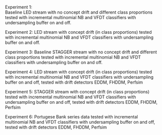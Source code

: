 Experiment 1:  
Baseline LED stream with no concept drift and different class proportions tested with incremental multinomial NB and VFDT classifiers with undersampling buffer on and off.

Experiment 2:
LED stream with concept drift (in class proportions) tested with incremental multinomial NB and VFDT classifiers with undersampling buffer on and off.

Experiment 3:
Baseline STAGGER stream with no concept drift and different class proportions tested with incremental multinomial NB and VFDT classifiers with undersampling buffer on and off.

Experiment 4:
LED stream with concept drift (in class proportions) tested with incremental multinomial NB and VFDT classifiers with undersampling buffer on and off, tested with drift detectors EDDM, FHDDM, Perfsim

Experiment 5:
STAGGER stream with concept drift (in class proportions) tested with incremental multinomial NB and VFDT classifiers with undersampling buffer on and off, tested with drift detectors EDDM, FHDDM, Perfsim

Experiment 6:
Portugese Bank series data tested with incremental multinomial NB and VFDT classifiers with undersampling buffer on and off, tested with drift detectors EDDM, FHDDM, Perfsim